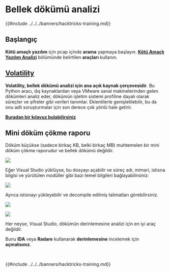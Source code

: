 # Bellek dökümü analizi

{{#include ../../../banners/hacktricks-training.md}}

## Başlangıç

**Kötü amaçlı yazılım** için pcap içinde **arama** yapmaya başlayın. [**Kötü Amaçlı Yazılım Analizi**](../malware-analysis.md) bölümünde belirtilen **araçları** kullanın.

## [Volatility](../../../generic-methodologies-and-resources/basic-forensic-methodology/memory-dump-analysis/volatility-cheatsheet.md)

**Volatility, bellek dökümü analizi için ana açık kaynak çerçevesidir**. Bu Python aracı, dış kaynaklardan veya VMware sanal makinelerinden gelen dökümleri analiz eder, dökümün işletim sistemi profiline dayalı olarak süreçler ve şifreler gibi verileri tanımlar. Eklentilerle genişletilebilir, bu da onu adli soruşturmalar için son derece çok yönlü hale getirir.

**[Buradan bir kılavuz bulabilirsiniz](../../../generic-methodologies-and-resources/basic-forensic-methodology/memory-dump-analysis/volatility-cheatsheet.md)**

## Mini döküm çökme raporu

Döküm küçükse (sadece birkaç KB, belki birkaç MB) muhtemelen bir mini döküm çökme raporudur ve bellek dökümü değildir.

![](<../../../images/image (216).png>)

Eğer Visual Studio yüklüyse, bu dosyayı açabilir ve süreç adı, mimari, istisna bilgisi ve yürütülen modüller gibi bazı temel bilgileri bağlayabilirsiniz:

![](<../../../images/image (217).png>)

Ayrıca istisnayı yükleyebilir ve decompile edilmiş talimatları görebilirsiniz.

![](<../../../images/image (219).png>)

![](<../../../images/image (218) (1).png>)

Her neyse, Visual Studio, dökümün derinlemesine analizi için en iyi araç değildir.

Bunu **IDA** veya **Radare** kullanarak **derinlemesine** incelemek için **açmalısınız**.

​

{{#include ../../../banners/hacktricks-training.md}}
